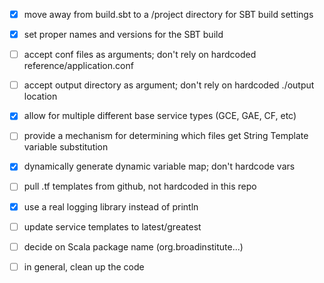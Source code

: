 

- [x] move away from build.sbt to a /project directory for
SBT build settings
- [x] set proper names and versions for the SBT build
- [ ] accept conf files as arguments; don't rely on
hardcoded reference/application.conf
- [ ] accept output directory as argument; don't rely on
hardcoded ./output location
- [x] allow for multiple different base service types (GCE, GAE, CF, etc)
- [ ] provide a mechanism for determining which files get String Template
variable substitution
- [x] dynamically generate dynamic variable map; don't hardcode vars 
- [ ] pull .tf templates from github, not hardcoded in this repo
- [x] use a real logging library instead of println
- [ ] update service templates to latest/greatest
- [ ] decide on Scala package name (org.broadinstitute...)
- [ ] in general, clean up the code 


